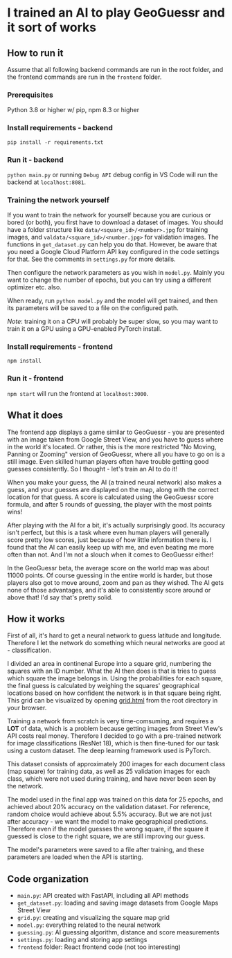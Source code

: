 # I trained an AI to play GeoGuessr and it sort of works

## How to run it

Assume that all following backend commands are run
in the root folder, and the frontend commands are
run in the `frontend` folder.

### Prerequisites

Python 3.8 or higher w/ pip, npm 8.3 or higher

### Install requirements - backend

`pip install -r requirements.txt`

### Run it - backend

`python main.py` or running `Debug API` debug config in VS Code
will run the backend at `localhost:8081`.

### Training the network yourself

If you want to train the network for yourself because you are
curious or bored (or both), you first have to download a dataset
of images. You should have a folder structure like
`data/<square_id>/<number>.jpg` for training images, and
`valdata/<square_id>/<number.jpg>` for validation images.
The functions in `get_dataset.py` can help you do that.
However, be aware that you need a Google Cloud Platform
API key configured in the code settings for that.
See the comments in `settings.py` for more details.

Then configure the network parameters as you wish in `model.py`.
Mainly you want to change the number of epochs, but you can
try using a different optimizer etc. also.

When ready, run `python model.py` and the model will get trained,
and then its parameters will be saved to a file on the configured
path.

*Note*: training it on a CPU will probably be super slow, so you
may want to train it on a GPU using a GPU-enabled PyTorch install.

### Install requirements - frontend

`npm install`

### Run it - frontend

`npm start` will run the frontend at `localhost:3000`.

## What it does

The frontend app displays a game similar to GeoGuessr - you are
presented with an image taken from Google Street View, and you
have to guess where in the world it's located. Or rather, this
is the more restricted "No Moving, Panning or Zooming" version
of GeoGuessr, where all you have to go on is a still image.
Even skilled human players often have trouble getting good
guesses consistently. So I thought - let's train an AI to do it!

When you make your guess, the AI (a trained neural network)
also makes a guess, and your guesses are displayed on the map,
along with the correct location for that guess. A score is
calculated using the GeoGuessr score formula, and after 5 rounds
of guessing, the player with the most points wins!

After playing with the AI for a bit, it's actually surprisingly good.
Its accuracy isn't perfect, but this is a task where even human players
will generally score pretty low scores, just because of how little
information there is. I found that the AI can easily keep up with
me, and even beating me more often than not. And I'm not a slouch
when it comes to GeoGuessr either!

In the GeoGuessr beta, the average score on the world map
was about 11000 points. Of course guessing in the entire
world is harder, but those players also got to move around, zoom
and pan as they wished. The AI gets none of those advantages,
and it's able to consistently score around or above that!
I'd say that's pretty solid.

## How it works

First of all, it's hard to get a neural network to guess
latitude and longitude. Therefore I let the network do something
which neural networks are good at - classification.

I divided an area in continenal Europe into a square grid,
numbering the squares with an ID number. What the AI then does
is that is tries to guess which square the image belongs in.
Using the probabilities for each square, the final guess
is calculated by weighing the squares' geographical locations
based on how confident the network is in that square being right.
This grid can be visualized by opening
[grid.html](./grid.html) from the
root directory in your browser.

Training a network from scratch is very time-comsuming, and
requires a **LOT** of data, which is a problem because getting
images from Street View's API costs real money. Therefore I decided
to go with a pre-trained network for image classifications
(ResNet 18), which is then fine-tuned for our task using
a custom dataset. The deep learning framework used is PyTorch.

This dataset consists of approximately 200 images for each
document class (map square) for training data, as well as
25 validation images for each class, which were not
used during training, and have never been seen by the network.

The model used in the final app was trained on this data
for 25 epochs, and achieved about 20% accuracy on the validation
dataset. For reference, random choice would achieve about
5.5% accuracy. But we are not just after accuracy - we want
the model to make geographical predictions. Therefore
even if the model guesses the wrong square, if the square it
guessed is close to the right square, we are still improving our
guess.

The model's parameters were saved to a file after training,
and these parameters are loaded when the API is starting.

## Code organization

- `main.py`: API created with FastAPI, including all API methods
- `get_dataset.py`: loading and saving image
datasets from Google Maps Street View
- `grid.py`: creating and visualizing the square map grid
- `model.py`: everything related to the neural network
- `guessing.py`: AI guessing algorithm, distance and score
measurements
- `settings.py`: loading and storing app settings
- `frontend` folder: React frontend code (not too interesting)
